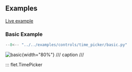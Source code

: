 ## Examples

[Live example](https://flet-controls-gallery.fly.dev/dialogs/timepicker)

### Basic Example

```python
--8<-- "../../examples/controls/time_picker/basic.py"
```

![basic](../examples/controls/time_picker/media/basic.png){width="80%"}
/// caption
///

::: flet.TimePicker
